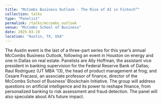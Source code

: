 ```yaml
---
title: "McCombs Business Outlook - The Rise of AI in Fintech”"
collection: talks
type: "Panelist"
permalink: /talks/mccombs_outlook
venue: "McCombs School of Business"
date: 2025-03-19
location: "Austin, TX, USA"
---
```


The Austin event is the last of a three-part series for this year’s annual McCombs Business Outlook, following an event in Houston on energy and one in Dallas on real estate. Panelists are Ally Hoffman, the assistant vice president in banking supervision for the Federal Reserve Bank of Dallas; Raul Rodriguez (UT MBA ’13), the head of product management at frog; and Cesare Fracassi, an associate professor of finance, director of the McCombs School of Business’ Blockchain Initiative. The group will address questions on artificial intelligence and its power to reshape finance, from personalized banking to risk assessment and fraud detection. The panel will also speculate about AI’s future impact.

